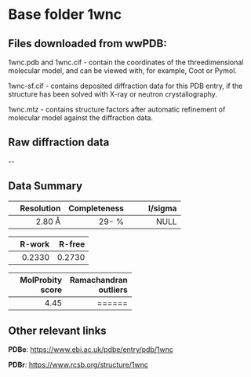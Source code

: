 # Base folder 1wnc

## Files downloaded from wwPDB:

1wnc.pdb and 1wnc.cif - contain the coordinates of the threedimensional molecular model, and can be viewed with, for example, Coot or Pymol.

1wnc-sf.cif - contains deposited diffraction data for this PDB entry, if the structure has been solved with X-ray or neutron crystallography.

1wnc.mtz - contains structure factors after automatic refinement of molecular model against the diffraction data.

## Raw diffraction data

--<br> 

## Data Summary
|   | Resolution | Completeness| I/sigma |
|---|-------------:|----------------:|--------------:|
|   |2.80 Å|  29- %|<img width=50/>NULL |

|   | **R-work**| **R-free**   
|---|-------------:|----------------:|           
||0.2330|0.2730|

|   |**MolProbity<br>score**| **Ramachandran<br>outliers** 
|---|-------------:|----------------:|
||4.45|======|

## Other relevant links 
**PDBe**:  https://www.ebi.ac.uk/pdbe/entry/pdb/1wnc
 
**PDBr**: https://www.rcsb.org/structure/1wnc 

